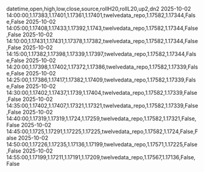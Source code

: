 datetime,open,high,low,close,source,rollH20,rollL20,up2,dn2
2025-10-02 14:00:00,1.17383,1.17401,1.17361,1.17401,twelvedata_repo,1.17582,1.17344,False,False
2025-10-02 14:05:00,1.17408,1.17433,1.17392,1.1743,twelvedata_repo,1.17582,1.17344,False,False
2025-10-02 14:10:00,1.17431,1.17431,1.17378,1.17382,twelvedata_repo,1.17582,1.17344,False,False
2025-10-02 14:15:00,1.17382,1.17398,1.17339,1.17397,twelvedata_repo,1.17582,1.17344,False,False
2025-10-02 14:20:00,1.17398,1.17402,1.17372,1.17386,twelvedata_repo,1.17582,1.17339,False,False
2025-10-02 14:25:00,1.17386,1.17417,1.17382,1.17409,twelvedata_repo,1.17582,1.17339,False,False
2025-10-02 14:30:00,1.17402,1.17437,1.1739,1.17404,twelvedata_repo,1.17582,1.17339,False,False
2025-10-02 14:35:00,1.17402,1.17407,1.17321,1.17321,twelvedata_repo,1.17582,1.17339,False,False
2025-10-02 14:40:00,1.17319,1.17319,1.1724,1.17259,twelvedata_repo,1.17582,1.17321,False,False
2025-10-02 14:45:00,1.1725,1.17291,1.17225,1.17225,twelvedata_repo,1.17582,1.1724,False,False
2025-10-02 14:50:00,1.17226,1.17235,1.17136,1.17199,twelvedata_repo,1.17571,1.17225,False,False
2025-10-02 14:55:00,1.17199,1.17211,1.17191,1.17209,twelvedata_repo,1.17567,1.17136,False,False
